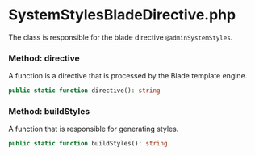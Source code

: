 # SystemStylesBladeDirective.php

The class is responsible for the blade directive `@adminSystemStyles`.

### Method: directive
A function is a directive that is processed by the Blade template engine.
```php
public static function directive(): string
```

### Method: buildStyles
A function that is responsible for generating styles.
```php
public static function buildStyles(): string
```
